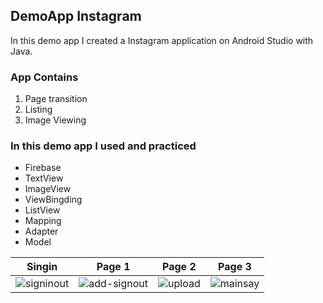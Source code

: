 ## DemoApp Instagram
In this demo app I created a Instagram application on Android Studio with Java. 
### App Contains
1. Page transition
2. Listing
3. Image Viewing

### In this demo app I used and practiced
- Firebase
- TextView
- ImageView
- ViewBingding
- ListView
- Mapping
- Adapter
- Model

| Singin | Page 1  | Page 2  | Page 3
| ------------ | ------------ | ------------ |------------ |
| ![signinout](https://github.com/emreosmanc/JavaInstagramClone/assets/160953680/2bd30028-c715-4ef9-8a90-e873d96a3875)  | ![add-signout](https://github.com/emreosmanc/JavaInstagramClone/assets/160953680/54478dc0-1991-4e0d-aa6c-55ecf4af9509)  | ![upload](https://github.com/emreosmanc/JavaInstagramClone/assets/160953680/110fc111-499d-4139-bcbd-9591662ae928)  | ![mainsay](https://github.com/emreosmanc/JavaInstagramClone/assets/160953680/45afd0cd-a5c1-49f5-af99-c4e9c3f9bb88) |
